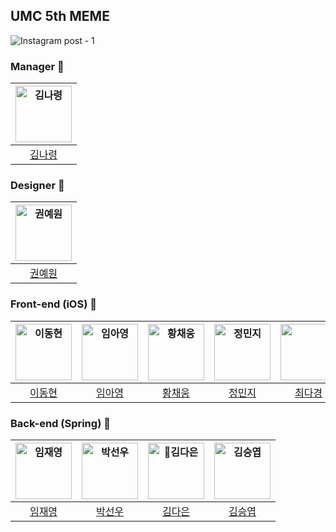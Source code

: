 ## UMC 5th MEME

![Instagram post - 1](https://github.com/MEME-UMC/MEME_AUTH/assets/55044278/e36db2c9-42b8-4935-b0ac-0e96aba3e07b)

### Manager 👑
| <img src="https://avatars.githubusercontent.com/u/121819862?v=4" width=90px alt="김나령"/>  |
| :-----: |
| [김나령](https://github.com/NhaRyeong) |

### Designer 🎨
| <img src="https://ca.slack-edge.com/T06PM3QHCRM-U06QEJPLM3K-252a966f37c0-512" width=90px alt="권예원"/> |
| :-----: |
| [권예원]() |

### Front-end (iOS) 🍎
| <img src="https://avatars.githubusercontent.com/u/83569908?v=4" width=90px alt="이동현"/>  | <img src="https://avatars.githubusercontent.com/u/139523950?v=4" width=90px alt="임아영"/>  | <img src="https://avatars.githubusercontent.com/u/78294459?v=4" width=90px alt="황채웅"/>  | <img src="https://avatars.githubusercontent.com/u/109158284?v=4" width=90px alt="정민지"/>  | <img src="" width=90px alt=""/>  |
| :-----: | :-----: | :-----: | :-----: | :-----: |
| [이동현](https://github.com/taipaise) | [임아영](https://github.com/ayoung1201)  | [황채웅](https://github.com/woongaaaa) | [정민지](https://github.com/wjdalswl) | [최다경]() |

### Back-end (Spring) 🌱
| <img src="https://avatars.githubusercontent.com/u/55044278?v=4" width=90px alt="임재영"/>  | <img src="https://avatars.githubusercontent.com/u/52268188?v=4" width=90px alt="박선우"/>  | <img src="https://avatars.githubusercontent.com/u/122000839?v=4" width=90px alt="김다은"/>  | <img src="https://avatars.githubusercontent.com/u/61226778?v=4" width=90px alt="김승엽"/>  |
| :-----: | :-----: | :-----: | :-----: |
| [임재영](https://github.com/limjustin) | [박선우](https://github.com/sunwupark)  | [김다은](https://github.com/daeun084) | [김승엽](https://github.com/yeopyeop-82) |

